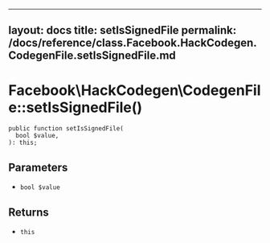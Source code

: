 
***

layout: docs
title: setIsSignedFile
permalink: /docs/reference/class.Facebook.HackCodegen.CodegenFile.setIsSignedFile.md
---







# Facebook\\HackCodegen\\CodegenFile::setIsSignedFile()




``` Hack
public function setIsSignedFile(
  bool $value,
): this;
```




## Parameters




- ` bool $value `




## Returns




+ ` this `